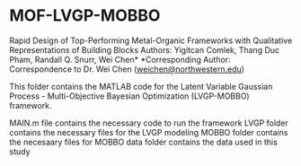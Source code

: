 # MOF-LVGP-MOBBO

Rapid Design of Top-Performing Metal-Organic Frameworks with Qualitative Representations of Building Blocks
Authors: Yigitcan Comlek, Thang Duc Pham, Randall Q. Snurr, Wei Chen*
*Corresponding Author: Correspondence to Dr. Wei Chen (weichen@northwestern.edu)

This folder contains the MATLAB code for the Latent Variable Gaussian Process - Multi-Objective Bayesian Optimization
(LVGP-MOBBO) framework. 

MAIN.m file contains the necessary code to run the framework
LVGP folder contains the necessary files for the LVGP modeling
MOBBO folder contains the necesaary files for MOBBO
data folder contains the data used in this study
